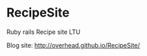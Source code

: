 RecipeSite
==========

Ruby rails Recipe site LTU

Blog site: http://overhead.github.io/RecipeSite/
